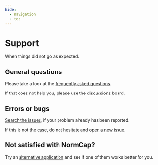 ```yaml
---
hide:
  - navigation
  - toc
---
```


# Support

<p class="md-subtitle">When things did not go as expected.</p>

## General questions

Please take a look at the [frequently asked questions](https://dynobo.github.io/normcap//#faqs).

If that does not help you, please use the [discussions](https://github.com/dynobo/normcap/discussions/categories/q-a) board.

## Errors or bugs

[Search the issues](https://github.com/dynobo/normcap/issues), if your problem already has been reported.

If this is not the case, do not hesitate and [open a new issue](https://github.com/dynobo/normcap/issues/new).

## Not satisfied with NormCap?

Try an [alternative application](faqs.md#are-there-alternatives-to-normcap) and see if one of them works better for you.
